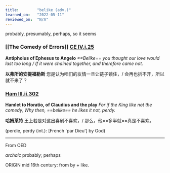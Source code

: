 ```yaml
---
title:        "belike (adv.)"
learned_on:   "2022-05-11"
reviewed_on:  "N/A"
---
```


probably, presumably, perhaps, so it seems

### [[The Comedy of Errors]] [CE IV.i.25](https://www.shakespeareswords.com/Public/Play.aspx?Act=4&Scene=1&WorkId=1#113587) 

**Antipholus of Ephesus to Angelo** *==Belike== you thought our love would last too long / If it were chained together, and therefore came not.*

**以弗所的安提福勒斯** 您是认为咱们的友情一旦让链子锁住，/ 会再也拆不开，所以就不来了？

### [Ham III.ii.302](https://www.shakespeareswords.com/Public/Play.aspx?Act=3&Scene=2&WorkId=2#117731) 

**Hamlet to Horatio, of Claudius and the play** *For if the King like not the comedy, Why then, ==belike== he likes it not, perdy.*

**哈姆莱特** 王上若是对这出喜剧不喜欢，/ 那么，他==多半就==真是不喜欢。

(perdie, perdy (int.): \[French 'par Dieu'\] by God)

-----

From OED

*archaic* probably; perhaps

ORIGIN mid 16th century: from by + like.